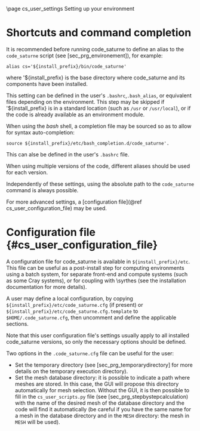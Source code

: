 <!--
  This file is part of Code_Saturne, a general-purpose CFD tool.

  Copyright (C) 1998-2020 EDF S.A.

  This program is free software; you can redistribute it and/or modify it under
  the terms of the GNU General Public License as published by the Free Software
  Foundation; either version 2 of the License, or (at your option) any later
  version.

  This program is distributed in the hope that it will be useful, but WITHOUT
  ANY WARRANTY; without even the implied warranty of MERCHANTABILITY or FITNESS
  FOR A PARTICULAR PURPOSE.  See the GNU General Public License for more
  details.

  You should have received a copy of the GNU General Public License along with
  this program; if not, write to the Free Software Foundation, Inc., 51 Franklin
  Street, Fifth Floor, Boston, MA 02110-1301, USA.
-->

\page cs_user_settings Setting up your environment

Shortcuts and command completion
================================

It is recommended before running code_saturne to define an alias to the
`code_saturne` script (see [sec_prg_environement]), for example:

```
alias cs='${install_prefix}/bin/code_saturne'
```

where '${install_prefix} is the base directory where code_saturne and its components
have been installed.

This setting can be defined in the user's `.bashrc`,`.bash_alias`, or
equivalent files depending on the environment.
This step may be skipped if '${install_prefix} is in a standard location (such as
`/usr` or `/usr/local`), or if the code is already available as an environment module.

When using the *bash* shell, a completion file may be sourced so as to
allow for syntax auto-completion:
```
source ${install_prefix}/etc/bash_completion.d/code_saturne'.
```
This can alse  be defined in the user's `.bashrc` file.

When using multiple versions of the code, different aliases should be used for
each version.

Independently of these settings, using the absolute path to the `code_saturne`
command is always possible.

For more advanced settings, a [configuration file](@ref cs_user_configuration_file)
may be used.

Configuration file {#cs_user_configuration_file}
==================

A configuration file for code_saturne is available in `${install_prefix}/etc`.
This file can be useful as a post-install step for computing environments using a
batch system, for separate front-end and compute systems (such as some Cray systems),
or for coupling with \syrthes (see the installation documentation for more details).

A user may define a local configuration, by copying
`${install_prefix}/etc/code_saturne.cfg` (if present)
or `${install_prefix}/etc/code_saturne.cfg.template` to
`$HOME/.code_saturne.cfg`, then uncomment and define the applicable sections.

Note that this user configuration file's settings usually apply to all installed
code_saturne versions, so only the necessary options should be defined.

Two options in the `.code_saturne.cfg` file can be useful for the user:
* Set the temporary directory (see [sec_prg_temporarydirectory] for more details
  on the temporary execution directory).
* Set the mesh database directory: it is possible to indicate a path where
  meshes are stored. In this case, the GUI will propose this directory
  automatically for mesh selection. Without the GUI, it is
  then possible to fill in the `cs_user_scripts.py` file (see
  [sec_prg_stepbystepcalculation) with the name of the desired mesh of the
  database directory and the code will find it automatically (be careful if you
  have the same name for a mesh in the database directory
  and in the `MESH` directory: the mesh in `MESH` will be used).
